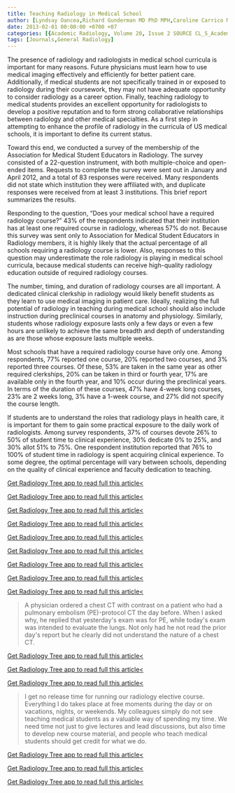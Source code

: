 ```yaml
---
title: Teaching Radiology in Medical School
author: [Lyndsay Oancea,Richard Gunderman MD PhD MPH,Caroline Carrico MD,Christopher Straus MD]
date: 2013-02-01 00:00:00 +0700 +07
categories: [{Academic Radiology, Volume 20, Issue 2 SOURCE CL_S_AcademicRadiologyVolume20Issue2 1}]
tags: [Journals,General Radiology]
---
```

The presence of radiology and radiologists in medical school curricula is important for many reasons. Future physicians must learn how to use medical imaging effectively and efficiently for better patient care. Additionally, if medical students are not specifically trained in or exposed to radiology during their coursework, they may not have adequate opportunity to consider radiology as a career option. Finally, teaching radiology to medical students provides an excellent opportunity for radiologists to develop a positive reputation and to form strong collaborative relationships between radiology and other medical specialties. As a first step in attempting to enhance the profile of radiology in the curricula of US medical schools, it is important to define its current status.

Toward this end, we conducted a survey of the membership of the Association for Medical Student Educators in Radiology. The survey consisted of a 22-question instrument, with both multiple-choice and open-ended items. Requests to complete the survey were sent out in January and April 2012, and a total of 83 responses were received. Many respondents did not state which institution they were affiliated with, and duplicate responses were received from at least 3 institutions. This brief report summarizes the results.

Responding to the question, “Does your medical school have a required radiology course?” 43% of the respondents indicated that their institution has at least one required course in radiology, whereas 57% do not. Because this survey was sent only to Association for Medical Student Educators in Radiology members, it is highly likely that the actual percentage of all schools requiring a radiology course is lower. Also, responses to this question may underestimate the role radiology is playing in medical school curricula, because medical students can receive high-quality radiology education outside of required radiology courses.

The number, timing, and duration of radiology courses are all important. A dedicated clinical clerkship in radiology would likely benefit students as they learn to use medical imaging in patient care. Ideally, realizing the full potential of radiology in teaching during medical school should also include instruction during preclinical courses in anatomy and physiology. Similarly, students whose radiology exposure lasts only a few days or even a few hours are unlikely to achieve the same breadth and depth of understanding as are those whose exposure lasts multiple weeks.

Most schools that have a required radiology course have only one. Among respondents, 77% reported one course, 20% reported two courses, and 3% reported three courses. Of these, 53% are taken in the same year as other required clerkships, 20% can be taken in third or fourth year, 17% are available only in the fourth year, and 10% occur during the preclinical years. In terms of the duration of these courses, 47% have 4-week long courses, 23% are 2 weeks long, 3% have a 1-week course, and 27% did not specify the course length.

If students are to understand the roles that radiology plays in health care, it is important for them to gain some practical exposure to the daily work of radiologists. Among survey respondents, 37% of courses devote 26% to 50% of student time to clinical experience, 30% dedicate 0% to 25%, and 30% allot 51% to 75%. One respondent institution reported that 76% to 100% of student time in radiology is spent acquiring clinical experience. To some degree, the optimal percentage will vary between schools, depending on the quality of clinical experience and faculty dedication to teaching.

[Get Radiology Tree app to read full this article<](https://clinicalpub.com/app)

[Get Radiology Tree app to read full this article<](https://clinicalpub.com/app)

[Get Radiology Tree app to read full this article<](https://clinicalpub.com/app)

[Get Radiology Tree app to read full this article<](https://clinicalpub.com/app)

[Get Radiology Tree app to read full this article<](https://clinicalpub.com/app)

[Get Radiology Tree app to read full this article<](https://clinicalpub.com/app)

[Get Radiology Tree app to read full this article<](https://clinicalpub.com/app)

[Get Radiology Tree app to read full this article<](https://clinicalpub.com/app)

[Get Radiology Tree app to read full this article<](https://clinicalpub.com/app)

> A physician ordered a chest CT with contrast on a patient who had a pulmonary embolism (PE)-protocol CT the day before. When I asked why, he replied that yesterday's exam was for PE, while today's exam was intended to evaluate the lungs. Not only had he not read the prior day's report but he clearly did not understand the nature of a chest CT.

[Get Radiology Tree app to read full this article<](https://clinicalpub.com/app)

[Get Radiology Tree app to read full this article<](https://clinicalpub.com/app)

[Get Radiology Tree app to read full this article<](https://clinicalpub.com/app)

> I get no release time for running our radiology elective course. Everything I do takes place at free moments during the day or on vacations, nights, or weekends. My colleagues simply do not see teaching medical students as a valuable way of spending my time. We need time not just to give lectures and lead discussions, but also time to develop new course material, and people who teach medical students should get credit for what we do.

[Get Radiology Tree app to read full this article<](https://clinicalpub.com/app)

[Get Radiology Tree app to read full this article<](https://clinicalpub.com/app)

[Get Radiology Tree app to read full this article<](https://clinicalpub.com/app)